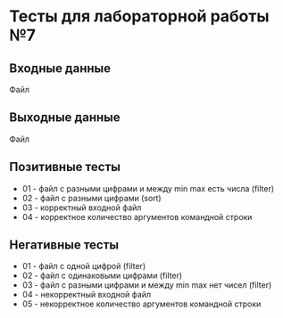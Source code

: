# Тесты для лабораторной работы №7



## Входные данные

Файл

## Выходные данные

Файл



## Позитивные тесты

- 01 - файл с разными цифрами и между min max есть числа (filter)
- 02 - файл с разными цифрами (sort)
- 03 - корректный входной файл
- 04 - корректное количество аргументов командной строки

## Негативные тесты

- 01 - файл с одной цифрой (filter)
- 02 - файл с одинаковыми цифрами (filter)
- 03 - файл с разными цифрами и между min max нет чисел (filter)
- 04 - некорректный входной файл
- 05 - некорректное количество аргументов командной строки
